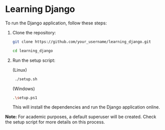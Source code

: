 # Learning Django

To run the Django application, follow these steps:

1. Clone the repository:
   ```bash
   git clone https://github.com/your_username/learning_django.git
   ```
   ```bash
   cd learning_django
   ```
1. Run the setup script:
   
   (Linux)
   ```bash
    ./setup.sh
   ```
   (Windows)
   ```bash
   .\setup.ps1
   ```
   
   This will install the dependencies and run the Django application online.

**Note:** For academic purposes, a default superuser will be created. Check the setup script for more details on this process.

